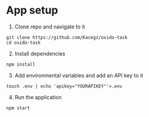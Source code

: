 # App setup

1. Clone repo and navigate to it

```
git clone https://github.com/Kacegz/oxido-task
cd oxido-task
```

2. Install dependencies

```
npm install
```

3. Add environmental variables and add an API key to it

```
touch .env | echo 'apikey="YOURAPIKEY"'>.env
```

4. Run the application

```
npm start
```
